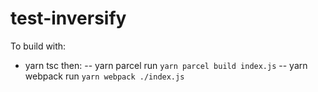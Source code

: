 # test-inversify

To build with:
- yarn tsc then:
-- yarn parcel run `yarn parcel build index.js`
-- yarn webpack run `yarn webpack ./index.js`
